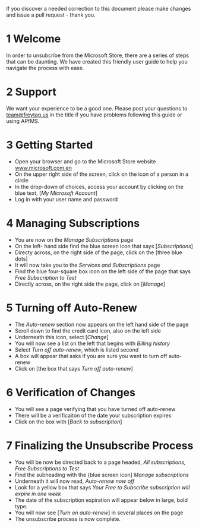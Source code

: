 

If you discover a needed correction to this document please make changes and issue a pull request - thank you.

# 1 Welcome 
In order to unsubcribe from the Microsoft Store, there are a series of steps that can be daunting. We have created this friendly user guide to help you navigate the process with ease. 

# 2 Support
We want your experience to be a good one.  Please post your questions to team@freytag.us in the title if you have problems following this guide or using APfMS.  

# 3 Getting Started
- Open your browser and go to the Microsoft Store website www.microsoft.com.en 
- On the upper right side of the screen, click on the icon of a person in a circle
- In the drop-down of choices, access your account by clicking on the blue text, [*My Microsoft Account*]
- Log in with your user name and password
  
# 4 Managing Subscriptions
- You are now on the *Manage Subscriptions* page
- On the left- hand side find the blue screen icon that says [*Subscriptions*]
- Directy across, on the right side of the page, click on the [three blue dots]
- It will now take you to the *Services and Subscriptions* page
- Find the blue four-square box icon on the left side of the page that says *Free Subscription to Test*
- Directly across, on the right side the page, click on [*Manage*]
  
# 5 Turning off Auto-Renew
- The *Auto-renew* section now appears on the left hand side of the page
- Scroll down to find the credit card icon, also on the left side
- Underneath this icon, select [*Change*]
- You will now see a list on the left that begins with *Billing history*
- Select *Turn off auto-renew*, which is listed second
- A box will appear that asks if you are sure you want to turn off auto-renew
- Click on [the box that says *Turn off auto-renew*]
  
# 6 Verification of Changes
- You will see a page verifying that you have turned off auto-renew
- There will be a verificaiton of the date your subscription expires
- Click on the box with [*Back to subscription*]
  
# 7 Finalizing the Unsubscribe Process
- You will be now be directed back to a page headed, *All subscriptions, Free Subscriptions to Test*
- Find the subheading with the {blue screen icon] *Manage subscriptions*
- Underneath it will now read, *Auto-renew now off*
- Look for a yellow box that says *Your Free to Subscribe subscription will expire in one week*
- The date of the subscription expiration will appear below in large, bold type.
- You will now see [*Turn on auto-renew*] in several places on the page
- The unsubscribe process is now complete.
  

